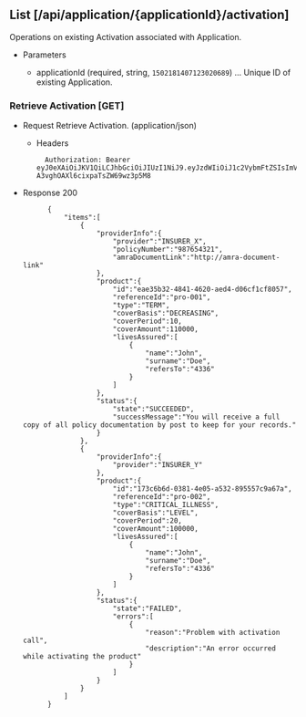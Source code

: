 ## List [/api/application/{applicationId}/activation]
Operations on existing Activation associated with Application.

+ Parameters

    + applicationId (required, string, `1502181407123020689`) ... Unique ID of existing Application.

### Retrieve Activation [GET]
+ Request Retrieve Activation. (application/json)

    + Headers

            Authorization: Bearer eyJ0eXAiOiJKV1QiLCJhbGciOiJIUzI1NiJ9.eyJzdWIiOiJ1c2VybmFtZSIsImV4cCI6MTQyMjU0MDAzMH0.oyMYL7t57jhBvw-A3vghOAXl6cixpaTsZW69wz3p5M8


+ Response 200

            {
                "items":[
                    {
                        "providerInfo":{
                            "provider":"INSURER_X",
                            "policyNumber":"987654321",
                            "amraDocumentLink":"http://amra-document-link"
                        },
                        "product":{
                            "id":"eae35b32-4841-4620-aed4-d06cf1cf8057",
                            "referenceId":"pro-001",
                            "type":"TERM",
                            "coverBasis":"DECREASING",
                            "coverPeriod":10,
                            "coverAmount":110000,
                            "livesAssured":[
                                {
                                    "name":"John",
                                    "surname":"Doe",
                                    "refersTo":"4336"
                                }
                            ]
                        },
                        "status":{
                            "state":"SUCCEEDED",
                            "successMessage":"You will receive a full copy of all policy documentation by post to keep for your records."
                        }
                    },
                    {
                        "providerInfo":{
                            "provider":"INSURER_Y"
                        },
                        "product":{
                            "id":"173c6b6d-0381-4e05-a532-895557c9a67a",
                            "referenceId":"pro-002",
                            "type":"CRITICAL_ILLNESS",
                            "coverBasis":"LEVEL",
                            "coverPeriod":20,
                            "coverAmount":100000,
                            "livesAssured":[
                                {
                                    "name":"John",
                                    "surname":"Doe",
                                    "refersTo":"4336"
                                }
                            ]
                        },
                        "status":{
                            "state":"FAILED",
                            "errors":[
                                {
                                    "reason":"Problem with activation call",
                                    "description":"An error occurred while activating the product"
                                }
                            ]
                        }
                    }
                ]
            }
